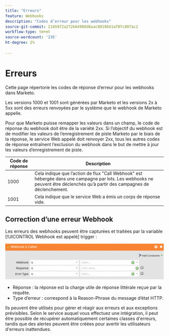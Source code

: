 ```yaml
---
title: "Erreurs"
feature: Webhooks
description: "Codes d’erreur pour les webhooks"
source-git-commit: 2185972a272b64908d6aac8818641af07c807ac2
workflow-type: tm+mt
source-wordcount: '235'
ht-degree: 2%

---
```



# Erreurs

Cette page répertorie les codes de réponse d’erreur pour les webhooks dans Marketo.

Les versions 1000 et 1001 sont générées par Marketo et les versions 2x à 5xx sont des erreurs renvoyées par le système que le webhook de Marketo appelle.

Pour que Marketo puisse remapper les valeurs dans un champ, le code de réponse du webhook doit être de la variété 2xx. Si l’objectif du webhook est de modifier les valeurs de l’enregistrement de piste Marketo par le biais de la réponse, le service Web appelé doit renvoyer 2xx, tous les autres codes de réponse entraînent l’exclusion du webhook dans le but de mettre à jour les valeurs d’enregistrement de piste.

| Code de réponse | Description |
| --- | --- |
| 1000 | Cela indique que l’action de flux &quot;Call Webhook&quot; est hébergée dans une campagne par lots. Les webhooks ne peuvent être déclenchés qu’à partir des campagnes de déclenchement. |
| 1001 | Cela indique que le service Web a émis un corps de réponse vide. |

## Correction d’une erreur Webhook

Les erreurs des webhooks peuvent être capturées et traitées par la variable [!UICONTROL Webhook est appelé] trigger :

![Webhook est appelé](assets/webhook-called.png)

* Réponse : la réponse est la charge utile de réponse littérale reçue par la requête.
* Type d’erreur : correspond à la Reason-Phrase du message d’état HTTP.

Ils peuvent être utilisés pour gérer et réagir aux erreurs et aux exceptions prévisibles. Selon le service auquel vous effectuez une intégration, il peut être possible de récupérer automatiquement certaines classes d&#39;erreurs, tandis que des alertes peuvent être créées pour avertir les utilisateurs d&#39;erreurs inattendues.
